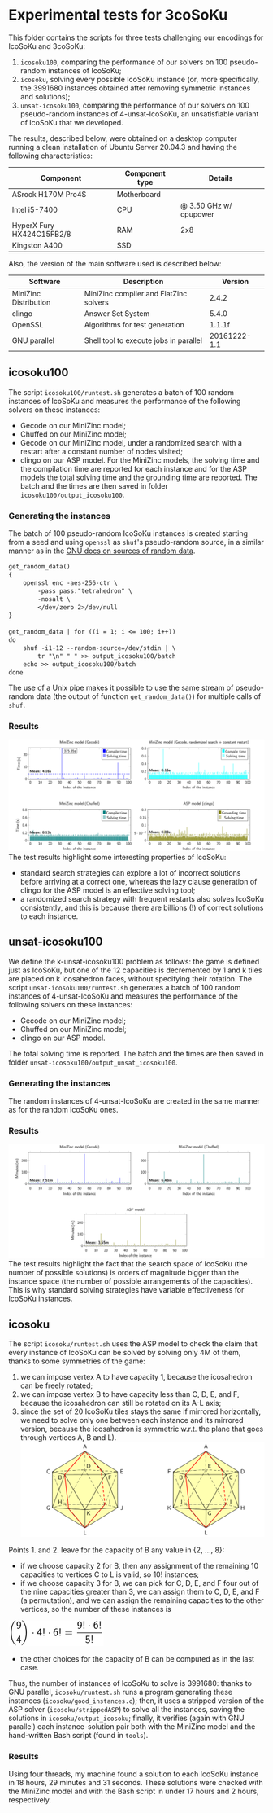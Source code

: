 # Experimental tests for 3coSoKu
This folder contains the scripts for three tests challenging our encodings for IcoSoKu and 3coSoKu:
1. `icosoku100`, comparing the performance of our solvers on 100 pseudo-random instances of IcoSoKu;
2. `icosoku`, solving every possible IcoSoKu instance (or, more specifically, the 3991680 instances obtained after removing symmetric instances and solutions);
3. `unsat-icosoku100`, comparing the performance of our solvers on 100 pseudo-random instances of 4-unsat-IcoSoKu, an unsatisfiable variant of IcoSoKu that we developed.

The results, described below, were obtained on a desktop computer running a clean installation of Ubuntu Server 20.04.3 and having the following characteristics:

| Component                 | Component type | Details                |
|---------------------------|----------------|------------------------|
| ASrock H170M Pro4S        | Motherboard    |                        |
| Intel i5-7400             | CPU            | @ 3.50 GHz w/ cpupower |
| HyperX Fury HX424C15FB2/8 | RAM            | 2x8                    |
| Kingston A400             | SSD            |                        |

Also, the version of the main software used is described below:

| Software              | Description                                 | Version      |
|-----------------------|---------------------------------------------|--------------|
| MiniZinc Distribution | MiniZinc compiler and FlatZinc solvers      | 2.4.2        |
| clingo                | Answer Set System                           | 5.4.0        |
| OpenSSL               | Algorithms for test generation              | 1.1.1f       |
| GNU parallel          | Shell tool to execute jobs in parallel      | 20161222-1.1 |

## icosoku100
The script `icosoku100/runtest.sh` generates a batch of 100 random instances of IcoSoKu and measures the performance of the following solvers on these instances:
 * Gecode on our MiniZinc model;
 * Chuffed on our MiniZinc model;
 * Gecode on our MiniZinc model, under a randomized search with a restart after a constant number of nodes visited;
 * clingo on our ASP model.
For the MiniZinc models, the solving time and the compilation time are reported for each instance and for the ASP models the total solving time and the grounding time are reported. The batch and the times are then saved in folder `icosoku100/output_icosoku100`.

### Generating the instances
The batch of 100 pseudo-random IcoSoKu instances is created starting from a seed and using `openssl` as `shuf`'s pseudo-random source, in a similar manner as in the [GNU docs on sources of random data](https://www.gnu.org/software/coreutils/manual/html_node/Random-sources.html).
```
get_random_data()
{
	openssl enc -aes-256-ctr \
		-pass pass:"tetrahedron" \
		-nosalt \
		</dev/zero 2>/dev/null
}

get_random_data | for ((i = 1; i <= 100; i++))
do
	shuf -i1-12 --random-source=/dev/stdin | \
		tr "\n" " " >> output_icosoku100/batch
	echo >> output_icosoku100/batch
done
```
The use of a Unix pipe makes it possible to use the same stream of pseudo-random data (the output of function `get_random_data()`) for multiple calls of `shuf`.

### Results
![Test results for icosoku100.](../images/icosoku100.png)
The test results highlight some interesting properties of IcoSoKu:
- standard search strategies can explore a lot of incorrect solutions before arriving at a correct one, whereas the lazy clause generation of clingo for the ASP model is an effective solving tool;
- a randomized search strategy with frequent restarts also solves IcoSoKu consistently, and this is because there are billions (!) of correct solutions to each instance.

## unsat-icosoku100
We define the k-unsat-icosoku100 problem as follows: the game is defined just as IcoSoKu, but one of the 12 capacities is decremented by 1 and k tiles are placed on k icosahedron faces, without specifying their rotation. The script `unsat-icosoku100/runtest.sh` generates a batch of 100 random instances of 4-unsat-IcoSoKu and measures the performance of the following solvers on these instances:
 * Gecode on our MiniZinc model;
 * Chuffed on our MiniZinc model;
 * clingo on our ASP model.

The total solving time is reported. The batch and the times are then saved in folder `unsat-icosoku100/output_unsat_icosoku100`.

### Generating the instances
The random instances of 4-unsat-IcoSoKu are created in the same manner as for the random IcoSoKu ones.

### Results
![Test results for 4-unsat-icosoku100.](../images/unsat-icosoku100.png)
The test results highlight the fact that the search space of IcoSoKu (the number of possible solutions) is orders of magnitude bigger than the instance space (the number of possible arrangements of the capacities). This is why standard solving strategies have variable effectiveness for IcoSoKu instances.

## icosoku
The script `icosoku/runtest.sh` uses the ASP model to check the claim that every instance of IcoSoKu can be solved by solving only 4M of them, thanks to some symmetries of the game:
1. we can impose vertex A to have capacity 1, because the icosahedron can be freely rotated;
2. we can impose vertex B to have capacity less than C, D, E, and F, because the icosahedron can still be rotated on its A-L axis;
3. since the set of 20 IcoSoKu tiles stays the same if mirrored horizontally, we need to solve only one between each instance and its mirrored version, because the icosahedron is symmetric w.r.t. the plane that goes through vertices A, B and L).
![Symmetry of the icosahedron with the plane that goes through A, B and L](../images/mirrored.png)

Points 1. and 2. leave for the capacity of B any value in {2, ..., 8}:
- if we choose capacity 2 for B, then any assignment of the remaining 10 capacities to vertices C to L is valid, so 10! instances;
- if we choose capacity 3 for B, we can pick for C, D, E, and F four out of the nine capacities greater than 3, we can assign them to C, D, E, and F (a permutation), and we can assign the remaining capacities to the other vertices, so the number of these instances is

![9 factorial times 6 factorial divided by 5 factorial](../images/number-of-instances-1-3.png)

- the other choices for the capacity of B can be computed as in the last case.

Thus, the number of instances of IcoSoKu to solve is 3991680: thanks to GNU parallel, `icosoku/runtest.sh` runs a program generating these instances (`icosoku/good_instances.c`); then, it uses a stripped version of the ASP solver (`icosoku/strippedASP`) to solve all the instances, saving the solutions in `icosoku/output_icosoku`; finally, it verifies (again with GNU parallel) each instance-solution pair both with the MiniZinc model and the hand-written Bash script (found in `tools`).

### Results
Using four threads, my machine found a solution to each IcoSoKu instance in 18 hours, 29 minutes and 31 seconds. These solutions were checked with the MiniZinc model and with the Bash script in under 17 hours and 2 hours, respectively.
